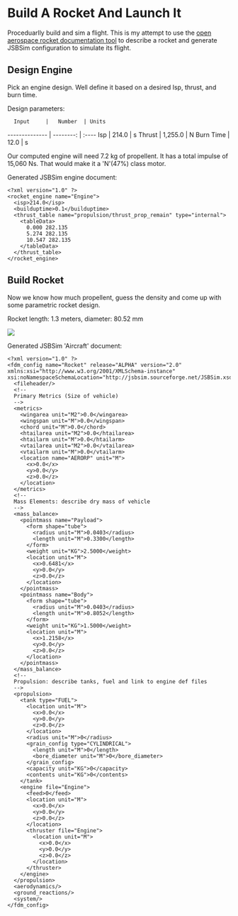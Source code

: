 
# Build A Rocket And Launch It

Proceduarlly build and sim a flight. This is my attempt to use the [open aerospace rocket documentation tool](https://open-aerospace.github.io/openrocketdoc/) to describe a rocket and generate JSBSim configuration to simulate its flight.

## Design Engine

Pick an engine design. Well define it based on a desired Isp, thrust, and burn time.



Design parameters:

      Input     |   Number  | Units 
 -------------- | --------: | :---- 
            Isp |     214.0 | s
         Thrust |   1,255.0 | N
      Burn Time |      12.0 | s





Our computed engine will need 7.2 kg of propellent.
It has a total impulse of 15,060 Ns. That would make it a 'N'(47%) class motor.

Generated JSBSim engine document:

```
<?xml version="1.0" ?>
<rocket_engine name="Engine">
  <isp>214.0</isp>
  <builduptime>0.1</builduptime>
  <thrust_table name="propulsion/thrust_prop_remain" type="internal">
    <tableData>
      0.000 282.135
      5.274 282.135
      10.547 282.135
    </tableData>
  </thrust_table>
</rocket_engine>
 ```


## Build Rocket

Now we know how much propellent, guess the density and come up with some parametric rocket design.



Rocket length: 1.3 meters, diameter: 80.52 mm



![](https://rawgit.com/natronics/JSBSim-Manager/master/rocket_files/rocket_4_1.svg)




Generated JSBSim 'Aircraft' document:

```
<?xml version="1.0" ?>
<fdm_config name="Rocket" release="ALPHA" version="2.0" xmlns:xsi="http://www.w3.org/2001/XMLSchema-instance" xsi:noNamespaceSchemaLocation="http://jsbsim.sourceforge.net/JSBSim.xsd">
  <fileheader/>
  <!--
  Primary Metrics (Size of vehicle)
  -->
  <metrics>
    <wingarea unit="M2">0.0</wingarea>
    <wingspan unit="M">0.0</wingspan>
    <chord unit="M">0.0</chord>
    <htailarea unit="M2">0.0</htailarea>
    <htailarm unit="M">0.0</htailarm>
    <vtailarea unit="M2">0.0</vtailarea>
    <vtailarm unit="M">0.0</vtailarm>
    <location name="AERORP" unit="M">
      <x>0.0</x>
      <y>0.0</y>
      <z>0.0</z>
    </location>
  </metrics>
  <!--
  Mass Elements: describe dry mass of vehicle
  -->
  <mass_balance>
    <pointmass name="Payload">
      <form shape="tube">
        <radius unit="M">0.0403</radius>
        <length unit="M">0.3300</length>
      </form>
      <weight unit="KG">2.5000</weight>
      <location unit="M">
        <x>0.6481</x>
        <y>0.0</y>
        <z>0.0</z>
      </location>
    </pointmass>
    <pointmass name="Body">
      <form shape="tube">
        <radius unit="M">0.0403</radius>
        <length unit="M">0.8052</length>
      </form>
      <weight unit="KG">1.5000</weight>
      <location unit="M">
        <x>1.2158</x>
        <y>0.0</y>
        <z>0.0</z>
      </location>
    </pointmass>
  </mass_balance>
  <!--
  Propulsion: describe tanks, fuel and link to engine def files
  -->
  <propulsion>
    <tank type="FUEL">
      <location unit="M">
        <x>0.0</x>
        <y>0.0</y>
        <z>0.0</z>
      </location>
      <radius unit="M">0</radius>
      <grain_config type="CYLINDRICAL">
        <length unit="M">0</length>
        <bore_diameter unit="M">0</bore_diameter>
      </grain_config>
      <capacity unit="KG">0</capacity>
      <contents unit="KG">0</contents>
    </tank>
    <engine file="Engine">
      <feed>0</feed>
      <location unit="M">
        <x>0.0</x>
        <y>0.0</y>
        <z>0.0</z>
      </location>
      <thruster file="Engine">
        <location unit="M">
          <x>0.0</x>
          <y>0.0</y>
          <z>0.0</z>
        </location>
      </thruster>
    </engine>
  </propulsion>
  <aerodynamics/>
  <ground_reactions/>
  <system/>
</fdm_config>

```



